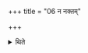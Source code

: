+++
title = "06 न नक्तम्"

+++

<details><summary>थिते</summary>

6. One should not study during the night time.  

</details>

